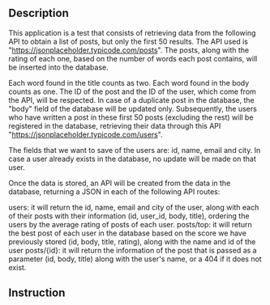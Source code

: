 

## Description 

This application is a test that consists of retrieving data from the following API to obtain a list of posts, but only the first 50 results. 
The API used is "https://jsonplaceholder.typicode.com/posts". 
The posts, along with the rating of each one, based on the number of words each post contains, will be inserted into the database.

Each word found in the title counts as two.
Each word found in the body counts as one.
The ID of the post and the ID of the user, which come from the API, will be respected.
In case of a duplicate post in the database, the "body" field of the database will be updated only.
Subsequently, the users who have written a post in these first 50 posts (excluding the rest) will be registered in the database, retrieving their data through this API "https://jsonplaceholder.typicode.com/users". 

The fields that we want to save of the users are: id, name, email and city.
In case a user already exists in the database, no update will be made on that user.

Once the data is stored, an API will be created from the data in the database, returning a JSON in each of the following API routes:

users: it will return the id, name, email and city of the user, along with each of their posts with their information (id, user_id, body, title), ordering the users by the average rating of posts of each user.
posts/top: it will return the best post of each user in the database based on the score we have previously stored (id, body, title, rating), along with the name and id of the user
posts/{id}: it will return the information of the post that is passed as a parameter (id, body, title) along with the user's name, or a 404 if it does not exist.

## Instruction 

